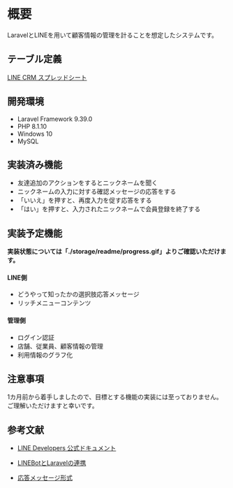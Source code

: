 # 概要

LaravelとLINEを用いて顧客情報の管理を計ることを想定したシステムです。


## テーブル定義

[LINE CRM スプレッドシート](https://docs.google.com/spreadsheets/d/1gR_mEkXzcfw867ERzBMxq2U8zyPAfomV/edit?usp=sharing&ouid=114694619383528347947&rtpof=true&sd=true)


## 開発環境

* Laravel Framework 9.39.0
* PHP 8.1.10
* Windows 10
* MySQL


## 実装済み機能

* 友達追加のアクションをするとニックネームを聞く
* ニックネームの入力に対する確認メッセージの応答をする
* 「いいえ」を押すと、再度入力を促す応答をする
* 「はい」を押すと、入力されたニックネームで会員登録を終了する


## 実装予定機能

**実装状態については「./storage/readme/progress.gif」よりご確認いただけます。**

#### LINE側

* どうやって知ったかの選択肢応答メッセージ
* リッチメニューコンテンツ

#### 管理側

* ログイン認証
* 店舗、従業員、顧客情報の管理
* 利用情報のグラフ化


## 注意事項

1カ月前から着手しましたので、目標とする機能の実装には至っておりません。
ご理解いただけますと幸いです。


## 参考文献

* [LINE Developers 公式ドキュメント](https://developers.line.biz/ja/docs/messaging-api/)

* [LINEBotとLaravelの連携](https://biz.addisteria.com/laravel_line_message_api/)

* [応答メッセージ形式](https://tech.012grp.co.jp/entry/linebot-message-format)
